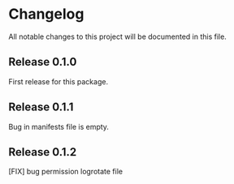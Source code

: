# Changelog

All notable changes to this project will be documented in this file.

## Release 0.1.0

First release for this package.

## Release 0.1.1

Bug in manifests file is empty.

## Release 0.1.2

[FIX] bug permission logrotate file
